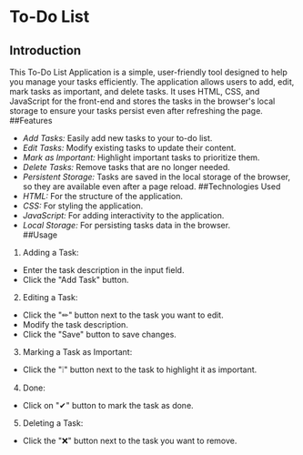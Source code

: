 # To-Do List
## Introduction
This To-Do List Application is a simple, user-friendly tool designed to help you manage your tasks efficiently. The application allows users to add, edit, mark tasks as important, and delete tasks. It uses HTML, CSS, and JavaScript for the front-end and stores the tasks in the browser's local storage to ensure your tasks persist even after refreshing the page.
##Features
* _Add Tasks:_  Easily add new tasks to your to-do list.
* _Edit Tasks:_ Modify existing tasks to update their content.
* _Mark as Important:_ Highlight important tasks to prioritize them.
* _Delete Tasks:_ Remove tasks that are no longer needed.
* _Persistent Storage:_ Tasks are saved in the local storage of the browser, so they are available even after a page reload.
##Technologies Used
* _HTML:_ For the structure of the application.<br>
* _CSS:_ For styling the application.<br>
* _JavaScript:_ For adding interactivity to the application.<br>
* _Local Storage:_ For persisting tasks data in the browser.<br>
##Usage
1. Adding a Task:

* Enter the task description in the input field.
* Click the "Add Task" button.
2. Editing a Task:

* Click the "✏" button next to the task you want to edit.
* Modify the task description.
* Click the "Save" button to save changes.
3. Marking a Task as Important:

* Click the "❕" button next to the task to highlight it as important.

4. Done:
* Click on "✔" button to mark the task as done.
5. Deleting a Task:

* Click the "❌" button next to the task you want to remove.
